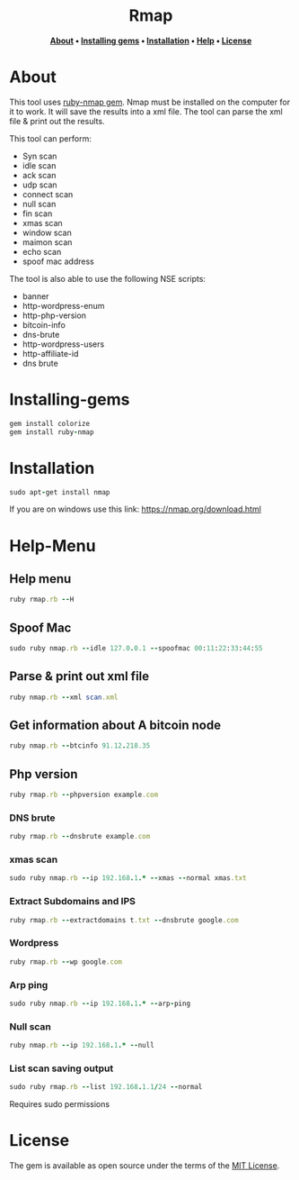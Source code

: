 <h1 align="center">Rmap</h1>
<div align="center">
  
**[About](https://github.com/Michael-Meade/Rmap/blob/main/README.md#About) • 
[Installing gems](https://github.com/Michael-Meade/Rmap/blob/main/README.md#Installing-gems) • 
[Installation](https://github.com/Michael-Meade/Rmap/blob/main/README.md#Installation) • 
[Help](https://github.com/Michael-Meade/Rmap/blob/main/README.md#Help-Menu) •
[License](https://github.com/Michael-Meade/Rmap/blob/main/README.md#License)**
</div>





# About
This tool uses <a href="https://github.com/sophsec/ruby-nmap"> ruby-nmap gem</a>. Nmap must be installed on the computer for it to work. It will save the results into a xml file. The tool can parse the xml file & print out the results.

This tool can perform:
* Syn scan
* idle scan
* ack scan
* udp scan
* connect scan
* null scan
* fin scan
* xmas scan 
* window scan
* maimon scan
* echo scan
* spoof mac address

The tool is also able to use the following NSE scripts:
* banner
* http-wordpress-enum
* http-php-version
* bitcoin-info
* dns-brute
* http-wordpress-users
* http-affiliate-id
* dns brute

# Installing-gems
```ruby
gem install colorize
gem install ruby-nmap
```

# Installation
```ruby
sudo apt-get install nmap
```
If you are on windows use this link: https://nmap.org/download.html

# Help-Menu

## Help menu
```ruby
ruby rmap.rb --H
```
## Spoof Mac
```ruby
sudo ruby nmap.rb --idle 127.0.0.1 --spoofmac 00:11:22:33:44:55
```

## Parse & print out xml file
```ruby
ruby nmap.rb --xml scan.xml
```
## Get information about A bitcoin node
```ruby
ruby nmap.rb --btcinfo 91.12.218.35
```

## Php version
```ruby
ruby rmap.rb --phpversion example.com
```
### DNS brute
```ruby
ruby rmap.rb --dnsbrute example.com
```
### xmas scan
```ruby
sudo ruby nmap.rb --ip 192.168.1.* --xmas --normal xmas.txt
```
### Extract Subdomains and IPS
```ruby
ruby rmap.rb --extractdomains t.txt --dnsbrute google.com
```
### Wordpress
```ruby
ruby rmap.rb --wp google.com
```
### Arp ping
```ruby
sudo ruby nmap.rb --ip 192.168.1.* --arp-ping
```
### Null scan
```ruby
ruby nmap.rb --ip 192.168.1.* --null
```
### List scan saving output
```ruby
sudo ruby rmap.rb --list 192.168.1.1/24 --normal
```
Requires sudo permissions

# License

The gem is available as open source under the terms of the [MIT License](https://opensource.org/licenses/MIT).


